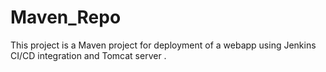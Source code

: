 # Maven_Repo
This project is a Maven project for deployment of a webapp using Jenkins CI/CD integration and Tomcat server .
